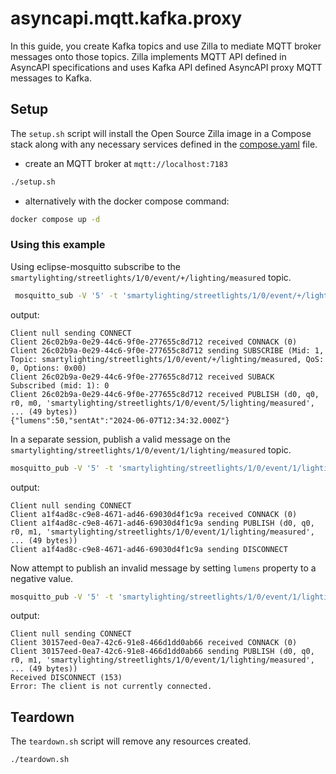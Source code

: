 # asyncapi.mqtt.kafka.proxy

In this guide, you create Kafka topics and use Zilla to mediate MQTT broker messages onto those topics.
Zilla implements MQTT API defined in AsyncAPI specifications and uses Kafka API defined AsyncAPI proxy MQTT messages to Kafka.

## Setup

The `setup.sh` script will install the Open Source Zilla image in a Compose stack along with any necessary services defined in the [compose.yaml](compose.yaml) file.

- create an MQTT broker at `mqtt://localhost:7183`

```bash
./setup.sh
```

- alternatively with the docker compose command:

```bash
docker compose up -d
```

### Using this example

Using eclipse-mosquitto subscribe to the `smartylighting/streetlights/1/0/event/+/lighting/measured` topic.

```bash
 mosquitto_sub -V '5' -t 'smartylighting/streetlights/1/0/event/+/lighting/measured' -d -p 7183
```

output:

```text
Client null sending CONNECT
Client 26c02b9a-0e29-44c6-9f0e-277655c8d712 received CONNACK (0)
Client 26c02b9a-0e29-44c6-9f0e-277655c8d712 sending SUBSCRIBE (Mid: 1, Topic: smartylighting/streetlights/1/0/event/+/lighting/measured, QoS: 0, Options: 0x00)
Client 26c02b9a-0e29-44c6-9f0e-277655c8d712 received SUBACK
Subscribed (mid: 1): 0
Client 26c02b9a-0e29-44c6-9f0e-277655c8d712 received PUBLISH (d0, q0, r0, m0, 'smartylighting/streetlights/1/0/event/5/lighting/measured', ... (49 bytes))
{"lumens":50,"sentAt":"2024-06-07T12:34:32.000Z"}
```

In a separate session, publish a valid message on the `smartylighting/streetlights/1/0/event/1/lighting/measured` topic.

```bash
mosquitto_pub -V '5' -t 'smartylighting/streetlights/1/0/event/1/lighting/measured' -m '{"lumens":50,"sentAt":"2024-06-07T12:34:32.000Z"}' -d -p 7183
```

output:

```
Client null sending CONNECT
Client a1f4ad8c-c9e8-4671-ad46-69030d4f1c9a received CONNACK (0)
Client a1f4ad8c-c9e8-4671-ad46-69030d4f1c9a sending PUBLISH (d0, q0, r0, m1, 'smartylighting/streetlights/1/0/event/1/lighting/measured', ... (49 bytes))
Client a1f4ad8c-c9e8-4671-ad46-69030d4f1c9a sending DISCONNECT
```

Now attempt to publish an invalid message by setting `lumens` property to a negative value.

```bash
mosquitto_pub -V '5' -t 'smartylighting/streetlights/1/0/event/1/lighting/measured' -m '{"lumens":-1,"sentAt":"2024-06-07T12:34:32.000Z"}' -d -p 7183 --repeat 2 --repeat-delay 3
```

output:

```
Client null sending CONNECT
Client 30157eed-0ea7-42c6-91e8-466d1dd0ab66 received CONNACK (0)
Client 30157eed-0ea7-42c6-91e8-466d1dd0ab66 sending PUBLISH (d0, q0, r0, m1, 'smartylighting/streetlights/1/0/event/1/lighting/measured', ... (49 bytes))
Received DISCONNECT (153)
Error: The client is not currently connected.
```

## Teardown

The `teardown.sh` script will remove any resources created.

```bash
./teardown.sh
```
